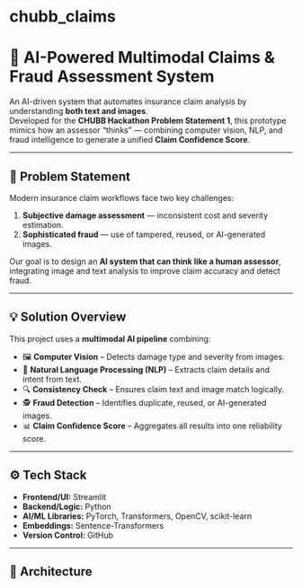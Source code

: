 # chubb_claims
# 🧠 AI-Powered Multimodal Claims & Fraud Assessment System

An AI-driven system that automates insurance claim analysis by understanding **both text and images**.  
Developed for the **CHUBB Hackathon Problem Statement 1**, this prototype mimics how an assessor “thinks” — combining computer vision, NLP, and fraud intelligence to generate a unified **Claim Confidence Score**.

---

## 🚩 Problem Statement

Modern insurance claim workflows face two key challenges:
1. **Subjective damage assessment** — inconsistent cost and severity estimation.
2. **Sophisticated fraud** — use of tampered, reused, or AI-generated images.

Our goal is to design an **AI system that can think like a human assessor**, integrating image and text analysis to improve claim accuracy and detect fraud.

---

## 💡 Solution Overview

This project uses a **multimodal AI pipeline** combining:
- 🖼️ **Computer Vision** – Detects damage type and severity from images.
- 🧾 **Natural Language Processing (NLP)** – Extracts claim details and intent from text.
- 🔍 **Consistency Check** – Ensures claim text and image match logically.
- 🕵️ **Fraud Detection** – Identifies duplicate, reused, or AI-generated images.
- 📊 **Claim Confidence Score** – Aggregates all results into one reliability score.

---

## ⚙️ Tech Stack

- **Frontend/UI:** Streamlit  
- **Backend/Logic:** Python  
- **AI/ML Libraries:** PyTorch, Transformers, OpenCV, scikit-learn  
- **Embeddings:** Sentence-Transformers  
- **Version Control:** GitHub  

---

## 🧩 Architecture

